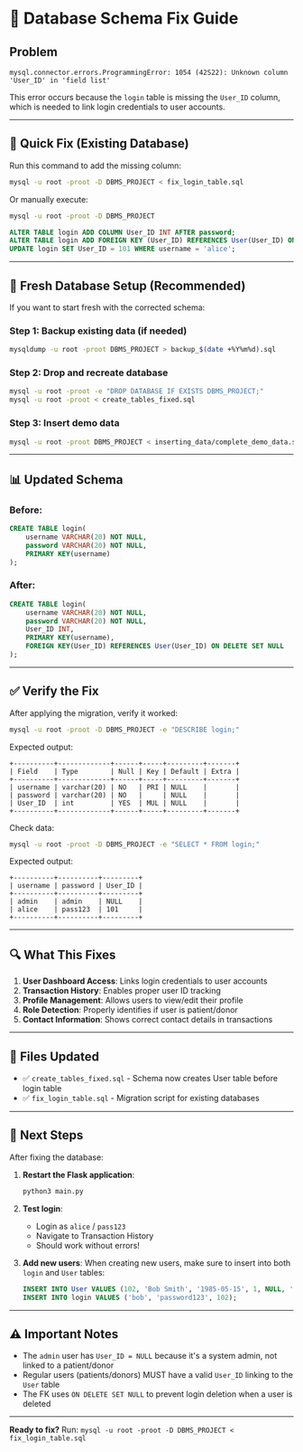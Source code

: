 # 🔧 Database Schema Fix Guide

## Problem
```
mysql.connector.errors.ProgrammingError: 1054 (42S22): Unknown column 'User_ID' in 'field list'
```

This error occurs because the `login` table is missing the `User_ID` column, which is needed to link login credentials to user accounts.

---

## 🚀 Quick Fix (Existing Database)

Run this command to add the missing column:

```bash
mysql -u root -proot -D DBMS_PROJECT < fix_login_table.sql
```

Or manually execute:

```bash
mysql -u root -proot -D DBMS_PROJECT
```

```sql
ALTER TABLE login ADD COLUMN User_ID INT AFTER password;
ALTER TABLE login ADD FOREIGN KEY (User_ID) REFERENCES User(User_ID) ON DELETE SET NULL;
UPDATE login SET User_ID = 101 WHERE username = 'alice';
```

---

## 🔄 Fresh Database Setup (Recommended)

If you want to start fresh with the corrected schema:

### Step 1: Backup existing data (if needed)
```bash
mysqldump -u root -proot DBMS_PROJECT > backup_$(date +%Y%m%d).sql
```

### Step 2: Drop and recreate database
```bash
mysql -u root -proot -e "DROP DATABASE IF EXISTS DBMS_PROJECT;"
mysql -u root -proot < create_tables_fixed.sql
```

### Step 3: Insert demo data
```bash
mysql -u root -proot DBMS_PROJECT < inserting_data/complete_demo_data.sql
```

---

## 📊 Updated Schema

### Before:
```sql
CREATE TABLE login(
    username VARCHAR(20) NOT NULL,
    password VARCHAR(20) NOT NULL,
    PRIMARY KEY(username)
);
```

### After:
```sql
CREATE TABLE login(
    username VARCHAR(20) NOT NULL,
    password VARCHAR(20) NOT NULL,
    User_ID INT,
    PRIMARY KEY(username),
    FOREIGN KEY(User_ID) REFERENCES User(User_ID) ON DELETE SET NULL
);
```

---

## ✅ Verify the Fix

After applying the migration, verify it worked:

```bash
mysql -u root -proot -D DBMS_PROJECT -e "DESCRIBE login;"
```

Expected output:
```
+----------+-------------+------+-----+---------+-------+
| Field    | Type        | Null | Key | Default | Extra |
+----------+-------------+------+-----+---------+-------+
| username | varchar(20) | NO   | PRI | NULL    |       |
| password | varchar(20) | NO   |     | NULL    |       |
| User_ID  | int         | YES  | MUL | NULL    |       |
+----------+-------------+------+-----+---------+-------+
```

Check data:
```bash
mysql -u root -proot -D DBMS_PROJECT -e "SELECT * FROM login;"
```

Expected output:
```
+----------+----------+---------+
| username | password | User_ID |
+----------+----------+---------+
| admin    | admin    | NULL    |
| alice    | pass123  | 101     |
+----------+----------+---------+
```

---

## 🔍 What This Fixes

1. **User Dashboard Access**: Links login credentials to user accounts
2. **Transaction History**: Enables proper user ID tracking
3. **Profile Management**: Allows users to view/edit their profile
4. **Role Detection**: Properly identifies if user is patient/donor
5. **Contact Information**: Shows correct contact details in transactions

---

## 📝 Files Updated

- ✅ `create_tables_fixed.sql` - Schema now creates User table before login table
- ✅ `fix_login_table.sql` - Migration script for existing databases

---

## 🎯 Next Steps

After fixing the database:

1. **Restart the Flask application**:
   ```bash
   python3 main.py
   ```

2. **Test login**:
   - Login as `alice` / `pass123`
   - Navigate to Transaction History
   - Should work without errors!

3. **Add new users**:
   When creating new users, make sure to insert into both `login` and `User` tables:
   
   ```sql
   INSERT INTO User VALUES (102, 'Bob Smith', '1985-05-15', 1, NULL, '456 Oak St', 'Boston', 'MA');
   INSERT INTO login VALUES ('bob', 'password123', 102);
   ```

---

## ⚠️ Important Notes

- The `admin` user has `User_ID = NULL` because it's a system admin, not linked to a patient/donor
- Regular users (patients/donors) MUST have a valid `User_ID` linking to the `User` table
- The FK uses `ON DELETE SET NULL` to prevent login deletion when a user is deleted

---

**Ready to fix?** Run: `mysql -u root -proot -D DBMS_PROJECT < fix_login_table.sql`
